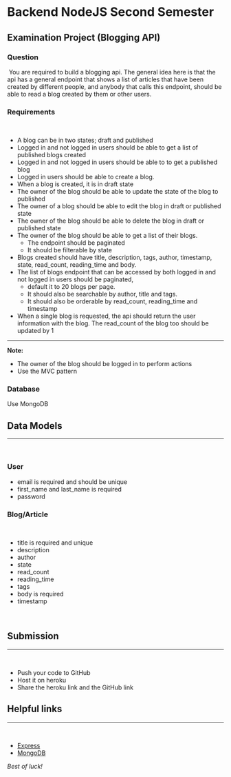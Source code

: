 # Backend NodeJS Second Semester

## Examination Project (Blogging API)


### Question
​
You are required to build a blogging api. The general idea here is that the api has a
general endpoint that shows a list of articles that have been created by different people,
and anybody that calls this endpoint, should be able to read a blog created by them or
other users.


### Requirements
​
<!-- - Users should have a first_name, last_name, email, password, (you can add other attributes you want to store about the user) -->
<!-- - A user should be able to sign up and sign in into the blog app -->
<!-- - Use JWT as authentication strategy and expire the token after 1 hour -->
- A blog can be in two states; draft and published
- Logged in and not logged in users should be able to get a list of published blogs
created
- Logged in and not logged in users should be able to to get a published blog
- Logged in users should be able to create a blog.
- When a blog is created, it is in draft state
- The owner of the blog should be able to update the state of the blog to published
- The owner of a blog should be able to edit the blog in draft or published state
- The owner of the blog should be able to delete the blog in draft or published
state
- The owner of the blog should be able to get a list of their blogs.
    - The endpoint should be paginated
    - It should be filterable by state
- Blogs created should have title, description, tags, author, timestamp, state, read_count, reading_time and body.
- The list of blogs endpoint that can be accessed by both logged in and not logged in users should be paginated,
    - default it to 20 blogs per page.
    - It should also be searchable by author, title and tags.
    - It should also be orderable by read_count, reading_time and timestamp
- When a single blog is requested, the api should return the user information with the blog. The read_count of the blog too should be updated by 1
<!-- - Come up with any algorithm for calculating the reading_time of the blog. -->

---

**Note:**
- The owner of the blog should be logged in to perform actions
- Use the MVC pattern

### Database
Use MongoDB


## D​ata Models
___
​
### User

- email is required and should be unique
- first_name and last_name is required
- password
​

### Blog/Article
​
- title is required and unique
- description
- author
- state
- read_count
- reading_time
- tags
- body is required
- timestamp
​

​​
## Submission
___
​
- Push your code to GitHub
- Host it on heroku
- Share the heroku link and the GitHub link
​
​
​
## Helpful links
___
​
- [Express](https://expressjs.com/)
- [MongoDB](https://www.mongodb.com/)  

*Best of luck!*